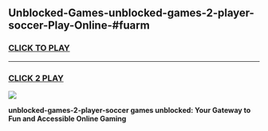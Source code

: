 
## Unblocked-Games-unblocked-games-2-player-soccer-Play-Online-#fuarm
<h3>
<a href="https://premium.freeplayer.one?title=unblocked-games-2-player-soccer&ref=27F">CLICK TO PLAY</a></h3>
<hr>

<h3>
<a href="https://premium.freeplayer.one?title=unblocked-games-2-player-soccer&ref=27F">CLICK 2 PLAY</a>
  
</h3>

<a href="https://premium.freeplayer.one?title=unblocked-games-2-player-soccer&ref=27F"><img src="https://clearcache.store/games.png"></a>


**unblocked-games-2-player-soccer games unblocked: Your Gateway to Fun and Accessible Online Gaming**
